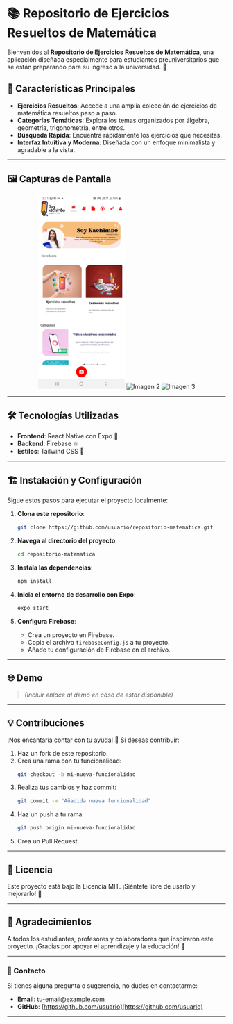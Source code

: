 # 📚 Repositorio de Ejercicios Resueltos de Matemática

Bienvenidos al **Repositorio de Ejercicios Resueltos de Matemática**, una aplicación diseñada especialmente para estudiantes preuniversitarios que se están preparando para su ingreso a la universidad. 🌟

## 🚀 Características Principales

- **Ejercicios Resueltos**: Accede a una amplia colección de ejercicios de matemática resueltos paso a paso.
- **Categorías Temáticas**: Explora los temas organizados por álgebra, geometría, trigonometría, entre otros.
- **Búsqueda Rápida**: Encuentra rápidamente los ejercicios que necesitas.
- **Interfaz Intuitiva y Moderna**: Diseñada con un enfoque minimalista y agradable a la vista.

---

## 🖼️ Capturas de Pantalla

<p align="center">
  <img src="assets/Screenshot_20230804-153114_soykachimbo.jpg" alt="Imagen 1" width="200"/>
  <img src="ruta/imagen2.png" alt="Imagen 2" width="200"/>
  <img src="ruta/imagen3.png" alt="Imagen 3" width="200"/>
</p>


---

## 🛠️ Tecnologías Utilizadas

- **Frontend**: React Native con Expo 📱
- **Backend**: Firebase 🔥
- **Estilos**: Tailwind CSS 🎨

---

## 🏗️ Instalación y Configuración

Sigue estos pasos para ejecutar el proyecto localmente:

1. **Clona este repositorio**:
   ```bash
   git clone https://github.com/usuario/repositorio-matematica.git
   ```

2. **Navega al directorio del proyecto**:
   ```bash
   cd repositorio-matematica
   ```

3. **Instala las dependencias**:
   ```bash
   npm install
   ```

4. **Inicia el entorno de desarrollo con Expo**:
   ```bash
   expo start
   ```

5. **Configura Firebase**:
   - Crea un proyecto en Firebase.
   - Copia el archivo `firebaseConfig.js` a tu proyecto.
   - Añade tu configuración de Firebase en el archivo.

---

## 🌐 Demo

> *(Incluir enlace al demo en caso de estar disponible)*

---

## 💡 Contribuciones

¡Nos encantaría contar con tu ayuda! 🎉 Si deseas contribuir:

1. Haz un fork de este repositorio.
2. Crea una rama con tu funcionalidad:
   ```bash
   git checkout -b mi-nueva-funcionalidad
   ```
3. Realiza tus cambios y haz commit:
   ```bash
   git commit -m "Añadida nueva funcionalidad"
   ```
4. Haz un push a tu rama:
   ```bash
   git push origin mi-nueva-funcionalidad
   ```
5. Crea un Pull Request.

---

## 🤝 Licencia

Este proyecto está bajo la Licencia MIT. ¡Siéntete libre de usarlo y mejorarlo! 📝

---

## 🌟 Agradecimientos

A todos los estudiantes, profesores y colaboradores que inspiraron este proyecto. ¡Gracias por apoyar el aprendizaje y la educación! 🙌

---

### 📧 Contacto

Si tienes alguna pregunta o sugerencia, no dudes en contactarme:
- **Email**: [tu-email@example.com](mailto:tu-email@example.com)
- **GitHub**: [https://github.com/usuario](https://github.com/usuario)

---
